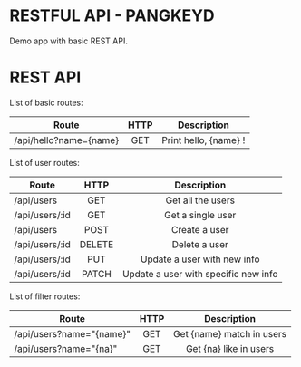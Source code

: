 # RESTFUL API - PANGKEYD

Demo app with basic REST API.

# REST API

List of basic routes:

| Route | HTTP | Description |
|---|:---:|:---:|
|/api/hello?name={name}|GET|Print hello, {name} !|

List of user routes:

| Route | HTTP | Description |
|---|:---:|:---:|
|/api/users     |GET    |Get all the users                    |
|/api/users/:id |GET    |Get a single user                    |
|/api/users     |POST   |Create a user                        |
|/api/users/:id |DELETE |Delete a user                        |
|/api/users/:id |PUT    |Update a user with new info          |
|/api/users/:id |PATCH  |Update a user with specific new info |

List of filter routes:

| Route | HTTP | Description |
|---|:---:|:---:|
|/api/users?name="{name}" | GET | Get {name} match in users |
|/api/users?name="{na}"   | GET | Get {na} like in users    |
